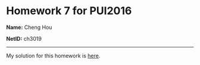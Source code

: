 # Homework 7 for PUI2016
**Name:** Cheng Hou

**NetID:** ch3019

---

My solution for this homework is [here](https://github.com/nnhoucheng/PUI2016_ch3019/blob/master/HW7_ch3019/HW7_1_ch3019.ipynb).
